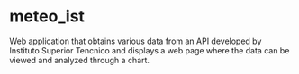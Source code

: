 # meteo_ist

Web application that obtains various data from an API developed by Instituto Superior Tencnico and displays a web page where the data can be viewed and analyzed through a chart.
